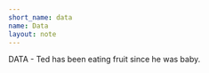 ```yaml
---
short_name: data
name: Data
layout: note
---
```

DATA - Ted has been eating fruit since he was baby.
